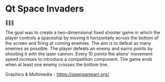 # Qt Space Invaders

👾👾👾

The goal was to create a two-dimensional fixed shooter game in which the player controls a spaceship by moving it horizontally across the bottom of the screen and firing at coming enemies. The aim is to defeat as many enemies as possible. The player defeats an enemy and earns points by shooting it with the laser cannon. Every 10 points the aliens' movement speed increses to introduce a competition component. The game ends when at least one enemy crosses the bottom line.

Graphics & Multimedia - https://opengameart.org/